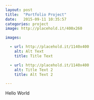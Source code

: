 ```yaml
---
layout: post
title:  "Portfolio Project"
date:   2015-09-11 10:35:57
categories: project
image: http://placehold.it/400x260

images:

  - url: http://placehold.it/1140x400
    alt: Alt Text
    title: Title Text

  - url: http://placehold.it/1140x400
    alt: Title Text 2
    title: Alt Text 2

---
```

Hello World
